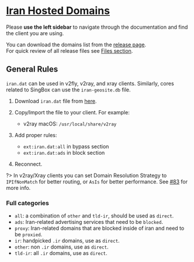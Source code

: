 # [Iran Hosted Domains](https://github.com/bootmortis/iran-hosted-domains)

Please **use the left sidebar** to navigate through the documentation and find the client you are using.

You can download the domains list from the [release page](https://github.com/bootmortis/iran-hosted-domains/releases/latest).  
For quick review of all release files see [Files section](https://github.com/bootmortis/iran-hosted-domains?tab=readme-ov-file#files).

## General Rules

`iran.dat` can be used in v2fly, v2ray, and xray clients. Similarly, cores related to SingBox can use the `iran-geosite.db` file.

1. Download `iran.dat` file from [here](https://github.com/bootmortis/iran-hosted-domains/releases/latest/download/iran.dat).
2. Copy/Import the file to your client.
   For example:

    - v2ray macOS: `/usr/local/share/v2ray`

3. Add proper rules:

    - `ext:iran.dat:all` in bypass section
    - `ext:iran.dat:ads` in block section

4. Reconnect.

?> In v2ray/Xray clients you can set Domain Resolution Strategy to `IPIfNonMatch` for better routing, or `AsIs` for better performance. See [#83](https://github.com/bootmortis/iran-hosted-domains/issues/83) for more info.

### Full categories

-   `all`: a combination of `other` and `tld-ir`, should be used as `direct`.
-   `ads`: Iran-related advertising services that need to be `blocked`.
-   `proxy`: Iran-related domains that are blocked inside of iran and need to be `proxied`.
-   `ir`: handpicked `.ir` domains, use as `direct`.
-   `other`: non `.ir` domains, use as `direct`.
-   `tld-ir`: all `.ir` domains, use as `direct`.

